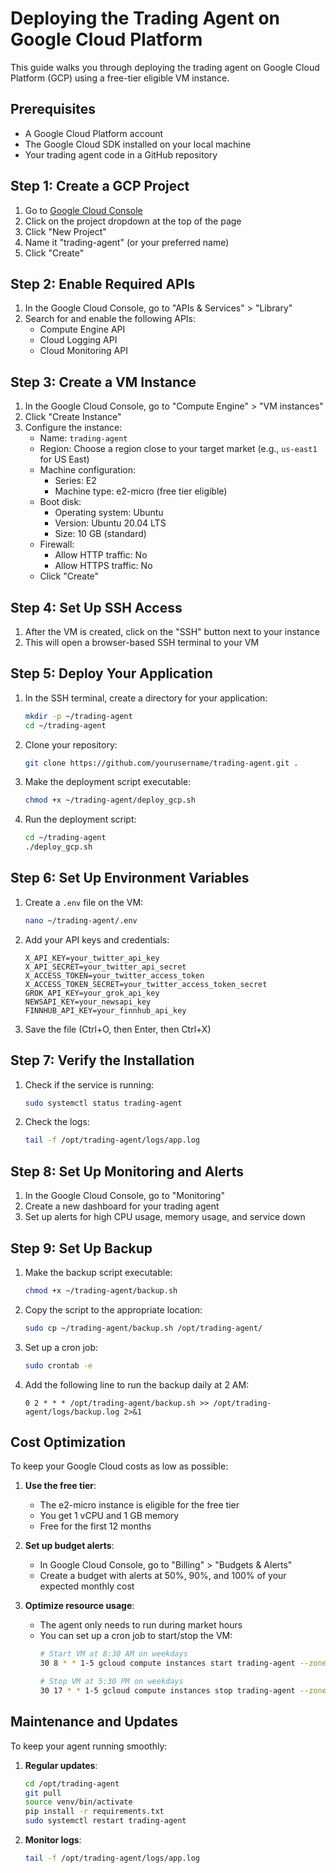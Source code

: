 # Deploying the Trading Agent on Google Cloud Platform

This guide walks you through deploying the trading agent on Google Cloud Platform (GCP) using a free-tier eligible VM instance.

## Prerequisites

- A Google Cloud Platform account
- The Google Cloud SDK installed on your local machine
- Your trading agent code in a GitHub repository

## Step 1: Create a GCP Project

1. Go to [Google Cloud Console](https://console.cloud.google.com/)
2. Click on the project dropdown at the top of the page
3. Click "New Project"
4. Name it "trading-agent" (or your preferred name)
5. Click "Create"

## Step 2: Enable Required APIs

1. In the Google Cloud Console, go to "APIs & Services" > "Library"
2. Search for and enable the following APIs:
   - Compute Engine API
   - Cloud Logging API
   - Cloud Monitoring API

## Step 3: Create a VM Instance

1. In the Google Cloud Console, go to "Compute Engine" > "VM instances"
2. Click "Create Instance"
3. Configure the instance:
   - Name: `trading-agent`
   - Region: Choose a region close to your target market (e.g., `us-east1` for US East)
   - Machine configuration: 
     - Series: E2
     - Machine type: e2-micro (free tier eligible)
   - Boot disk:
     - Operating system: Ubuntu
     - Version: Ubuntu 20.04 LTS
     - Size: 10 GB (standard)
   - Firewall:
     - Allow HTTP traffic: No
     - Allow HTTPS traffic: No
   - Click "Create"

## Step 4: Set Up SSH Access

1. After the VM is created, click on the "SSH" button next to your instance
2. This will open a browser-based SSH terminal to your VM

## Step 5: Deploy Your Application

1. In the SSH terminal, create a directory for your application:
   ```bash
   mkdir -p ~/trading-agent
   cd ~/trading-agent
   ```

2. Clone your repository:
   ```bash
   git clone https://github.com/yourusername/trading-agent.git .
   ```

3. Make the deployment script executable:
   ```bash
   chmod +x ~/trading-agent/deploy_gcp.sh
   ```

4. Run the deployment script:
   ```bash
   cd ~/trading-agent
   ./deploy_gcp.sh
   ```

## Step 6: Set Up Environment Variables

1. Create a `.env` file on the VM:
   ```bash
   nano ~/trading-agent/.env
   ```

2. Add your API keys and credentials:
   ```
   X_API_KEY=your_twitter_api_key
   X_API_SECRET=your_twitter_api_secret
   X_ACCESS_TOKEN=your_twitter_access_token
   X_ACCESS_TOKEN_SECRET=your_twitter_access_token_secret
   GROK_API_KEY=your_grok_api_key
   NEWSAPI_KEY=your_newsapi_key
   FINNHUB_API_KEY=your_finnhub_api_key
   ```

3. Save the file (Ctrl+O, then Enter, then Ctrl+X)

## Step 7: Verify the Installation

1. Check if the service is running:
   ```bash
   sudo systemctl status trading-agent
   ```

2. Check the logs:
   ```bash
   tail -f /opt/trading-agent/logs/app.log
   ```

## Step 8: Set Up Monitoring and Alerts

1. In the Google Cloud Console, go to "Monitoring"
2. Create a new dashboard for your trading agent
3. Set up alerts for high CPU usage, memory usage, and service down

## Step 9: Set Up Backup

1. Make the backup script executable:
   ```bash
   chmod +x ~/trading-agent/backup.sh
   ```

2. Copy the script to the appropriate location:
   ```bash
   sudo cp ~/trading-agent/backup.sh /opt/trading-agent/
   ```

3. Set up a cron job:
   ```bash
   sudo crontab -e
   ```

4. Add the following line to run the backup daily at 2 AM:
   ```
   0 2 * * * /opt/trading-agent/backup.sh >> /opt/trading-agent/logs/backup.log 2>&1
   ```

## Cost Optimization

To keep your Google Cloud costs as low as possible:

1. **Use the free tier**:
   - The e2-micro instance is eligible for the free tier
   - You get 1 vCPU and 1 GB memory
   - Free for the first 12 months

2. **Set up budget alerts**:
   - In Google Cloud Console, go to "Billing" > "Budgets & Alerts"
   - Create a budget with alerts at 50%, 90%, and 100% of your expected monthly cost

3. **Optimize resource usage**:
   - The agent only needs to run during market hours
   - You can set up a cron job to start/stop the VM:
     ```bash
     # Start VM at 8:30 AM on weekdays
     30 8 * * 1-5 gcloud compute instances start trading-agent --zone=us-east1-b
     
     # Stop VM at 5:30 PM on weekdays
     30 17 * * 1-5 gcloud compute instances stop trading-agent --zone=us-east1-b
     ```

## Maintenance and Updates

To keep your agent running smoothly:

1. **Regular updates**:
   ```bash
   cd /opt/trading-agent
   git pull
   source venv/bin/activate
   pip install -r requirements.txt
   sudo systemctl restart trading-agent
   ```

2. **Monitor logs**:
   ```bash
   tail -f /opt/trading-agent/logs/app.log
   ``` 